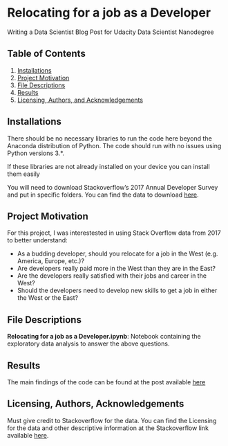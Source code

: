 # Relocating for a job as a Developer

Writing a Data Scientist Blog Post for Udacity Data Scientist Nanodegree

## Table of Contents

1. [Installations](#installations)
2. [Project Motivation](#projectmotivation)
3. [File Descriptions](#filedescriptions)
4. [Results](#results)
5. [Licensing, Authors, and Acknowledgements](#licensing)

## Installations <a name = "installations"></a>

There should be no necessary libraries to run the code here beyond the Anaconda distribution of Python. The code should run with no issues using Python versions 3.*.

If these libraries are not already installed on your device you can install them easily

You will need to download Stackoverflow’s 2017 Annual Developer Survey and put in specific folders. You can find the data to download [here](https://insights.stackoverflow.com/survey). </br>

## Project Motivation <a name = "projectmotivation"></a>

For this project, I was interestested in using Stack Overflow data from 2017 to better understand:

- As a budding developer, should you relocate for a job in the West (e.g. America, Europe, etc.)?
- Are developers really paid more in the West than they are in the East?
- Are the developers really satisfied with their jobs and career in the West?
- Should the developers need to develop new skills to get a job in either the West or the East?

## File Descriptions <a name = "filedescriptions"></a>

**Relocating for a job as a Developer.ipynb**: Notebook containing the exploratory data analysis to answer the above questions. </br>

## Results <a name = "results"></a>

The main findings of the code can be found at the post available [here](https://medium.com/@kushadhvaryu/4-things-to-keep-in-mind-before-relocating-for-a-job-as-a-developer-e2ec2d6f7865)

## Licensing, Authors, Acknowledgements <a name = "licensing"></a>

Must give credit to Stackoverflow for the data. You can find the Licensing for the data and other descriptive information at the Stackoverflow link available [here](https://insights.stackoverflow.com/survey).
